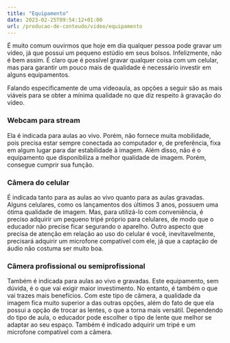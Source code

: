 ```yaml
---
title: "Equipamento"
date: 2023-02-25T09:54:12+01:00
url: /producao-de-conteudo/video/equipamento
---
```


É muito comum ouvirmos que hoje em dia qualquer pessoa pode gravar um vídeo, já que possui um pequeno estúdio em seus bolsos. Infelizmente, não é bem assim. É claro que é possível gravar qualquer coisa com um celular, mas para garantir um pouco mais de qualidade é necessário investir em alguns equipamentos. 

Falando especificamente de uma videoaula, as opções a seguir são as mais viáveis para se obter a mínima qualidade no que diz respeito à gravação do vídeo.

### Webcam para stream

Ela é indicada para aulas ao vivo. Porém, não fornece muita mobilidade, pois precisa estar sempre conectada ao computador e, de preferência, fixa em algum lugar para dar estabilidade à imagem. Além disso, não é o equipamento que disponibiliza a melhor qualidade de imagem. Porém, consegue cumprir sua função.

### Câmera do celular

É indicada tanto para as aulas ao vivo quanto para as aulas gravadas. Alguns celulares, como os lançamentos dos últimos 3 anos, possuem uma ótima qualidade de imagem. Mas, para utilizá-lo com conveniência, é preciso adquirir um pequeno tripé próprio para celulares, de modo que o educador não precise ficar segurando o aparelho. Outro aspecto que precisa de atenção em relação ao uso do celular é você, inevitavelmente, precisará adquirir um microfone compatível com ele, já que a captação de áudio não costuma ser muito boa.

### Câmera profissional ou semiprofissional

Também é indicada para aulas ao vivo e gravadas. Este equipamento, sem dúvida, é o que vai exigir maior investimento. No entanto, é também o que vai trazes mais benefícios. Com este tipo de câmera, a qualidade da imagem fica muito superior a das outras opções, além do fato de que ela possui a opção de trocar as lentes, o que a torna mais versátil. Dependendo do tipo de aula, o educador pode escolher o tipo de lente que melhor se adaptar ao seu espaço. Também é indicado adquirir um tripé e um microfone compatível com a câmera.
